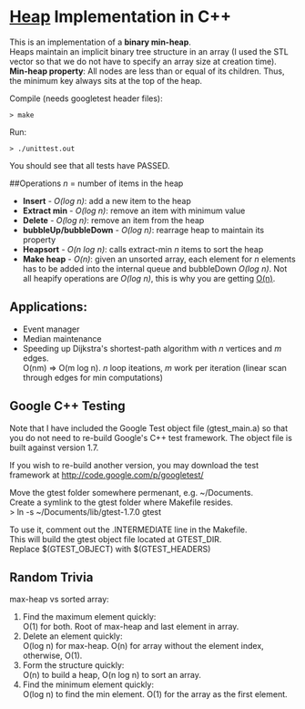 # [Heap]( http://en.wikipedia.org/wiki/Heap_\(data_structure\) ) Implementation in C++

This is an implementation of a **binary min-heap**.   
Heaps maintain an implicit binary tree structure in an array (I used the STL vector so that we do not have to specify an array size at creation time).   
**Min-heap property**: All nodes are less than or equal of its children. Thus, the minimum key always sits at the top of the heap.

Compile (needs googletest header files):   

    > make

Run:   

    > ./unittest.out

You should see that all tests have PASSED.  

##Operations
*n* = number of items in the heap

- **Insert** - *O(log n)*: add a new item to the heap
- **Extract min** - *O(log n)*: remove an item with minimum value    
- **Delete** - *O(log n)*: remove an item from the heap
- **bubbleUp/bubbleDown** - *O(log n)*: rearrage heap to maintain its property
- **Heapsort** - *O(n log n)*: calls extract-min *n* items to sort the heap
- **Make heap** - *O(n)*: given an unsorted array, each element for *n* elements has to be added into the internal queue and bubbleDown *O(log n)*. Not all heapify operations are *O(log n)*, this is why you are getting [O(n)](http://www.cs.umd.edu/~meesh/351/mount/lectures/lect14-heapsort-analysis-part.pdf).  

## Applications:
 - Event manager
 - Median maintenance
 - Speeding up Dijkstra's shortest-path algorithm with *n* vertices and *m* edges.   
  O(nm) => O(m log n).  *n* loop iteations, *m* work per iteration (linear scan through edges for min computations)

## Google C++ Testing
Note that I have included the Google Test object file (gtest_main.a) 
so that you do not need to re-build Google's C++ test framework.
The object file is built against version 1.7.     

If you wish to re-build another version, you may download the 
test framework at http://code.google.com/p/googletest/   

Move the gtest folder somewhere permenant, e.g. ~/Documents.   
Create a symlink to the gtest folder where Makefile resides.        
    > ln -s ~/Documents/lib/gtest-1.7.0 gtest  

To use it, comment out the .INTERMEDIATE line in the Makefile.    
This will build the gtest object file located at GTEST_DIR.    
Replace $(GTEST_OBJECT) with $(GTEST_HEADERS)

## Random Trivia
max-heap vs sorted array:   

1. Find the maximum element quickly:    
O(1) for both. Root of max-heap and last element in array.    
2. Delete an element quickly:   
O(log n) for max-heap. O(n) for array without the element index, otherwise, O(1).   
3. Form the structure quickly:  
O(n) to build a heap, O(n log n) to sort an array.      
4. Find the minimum element quickly:  
O(log n) to find the min element. O(1) for the array as the first element.   